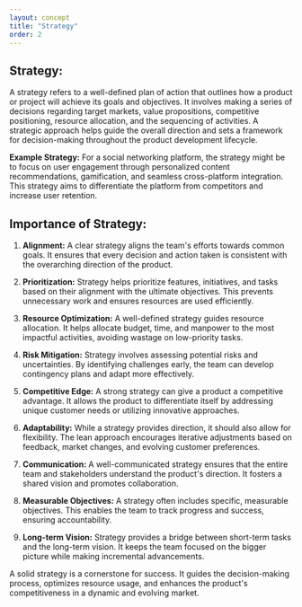 ```yaml
---
layout: concept
title: "Strategy"
order: 2
---
```


## Strategy:

A strategy refers to a well-defined plan of action that outlines how a product or project will achieve its goals and objectives. It involves making a series of decisions regarding target markets, value propositions, competitive positioning, resource allocation, and the sequencing of activities. A strategic approach helps guide the overall direction and sets a framework for decision-making throughout the product development lifecycle.

**Example Strategy:**
For a social networking platform, the strategy might be to focus on user engagement through personalized content recommendations, gamification, and seamless cross-platform integration. This strategy aims to differentiate the platform from competitors and increase user retention.

## Importance of Strategy:

1. **Alignment:** A clear strategy aligns the team's efforts towards common goals. It ensures that every decision and action taken is consistent with the overarching direction of the product.

2. **Prioritization:** Strategy helps prioritize features, initiatives, and tasks based on their alignment with the ultimate objectives. This prevents unnecessary work and ensures resources are used efficiently.

3. **Resource Optimization:** A well-defined strategy guides resource allocation. It helps allocate budget, time, and manpower to the most impactful activities, avoiding wastage on low-priority tasks.

4. **Risk Mitigation:** Strategy involves assessing potential risks and uncertainties. By identifying challenges early, the team can develop contingency plans and adapt more effectively.

5. **Competitive Edge:** A strong strategy can give a product a competitive advantage. It allows the product to differentiate itself by addressing unique customer needs or utilizing innovative approaches.

6. **Adaptability:** While a strategy provides direction, it should also allow for flexibility. The lean approach encourages iterative adjustments based on feedback, market changes, and evolving customer preferences.

7. **Communication:** A well-communicated strategy ensures that the entire team and stakeholders understand the product's direction. It fosters a shared vision and promotes collaboration.

8. **Measurable Objectives:** A strategy often includes specific, measurable objectives. This enables the team to track progress and success, ensuring accountability.

9. **Long-term Vision:** Strategy provides a bridge between short-term tasks and the long-term vision. It keeps the team focused on the bigger picture while making incremental advancements.

A solid strategy is a cornerstone for success. It guides the decision-making process, optimizes resource usage, and enhances the product's competitiveness in a dynamic and evolving market.
